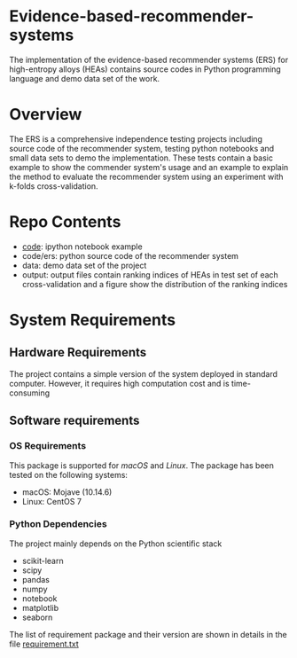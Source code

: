 # Evidence-based-recommender-systems
The implementation of the evidence-based recommender systems (ERS) for high-entropy alloys (HEAs) contains source codes in Python programming language and demo data set of the work.

# Overview

The ERS is a comprehensive independence testing projects including source code of the recommender system, testing python notebooks and small data sets to demo the implementation. These tests contain a basic example to show the commender system's usage and an example to explain the method to evaluate the recommender system using an experiment with k-folds cross-validation.

# Repo Contents

* [code](code): ipython notebook example
* code/ers: python source code of the recommender system
* data: demo data set of the project
* output: output files contain ranking indices of HEAs in test set of each cross-validation and a figure show the distribution of the ranking indices

# System Requirements

## Hardware Requirements

The project contains a simple version of the system deployed in standard computer. However, it requires high computation cost and is time-consuming

## Software requirements

### OS Requirements

This package is supported for *macOS* and *Linux*. The package has been tested on the following systems:

* macOS: Mojave (10.14.6)
* Linux: CentOS 7

### Python Dependencies

The project mainly depends on the Python scientific stack

* scikit-learn
* scipy
* pandas
* numpy
* notebook
* matplotlib
* seaborn

The list of requirement package and their version are shown in details in the file [requirement.txt](requirement.txt)